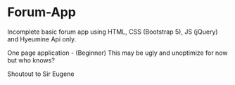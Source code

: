 # Forum-App

Incomplete basic forum app using HTML, CSS (Bootstrap 5), JS (jQuery) and Hyeumine Api only.

One page application - (Beginner) This may be ugly and unoptimize for now but who knows?

Shoutout to Sir Eugene
